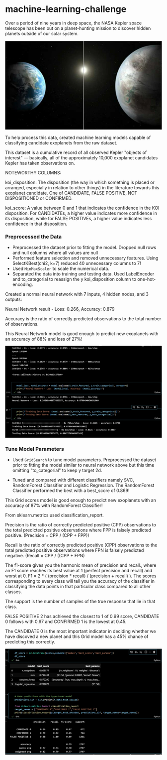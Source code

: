 # machine-learning-challenge

Over a period of nine years in deep space, the NASA Kepler space telescope has been out on a planet-hunting mission to discover hidden planets outside of our solar system.

![planets](./images/planets.png)

To help process this data, created machine learning models capable of classifying candidate exoplanets from the raw dataset.

This dataset is a cumulative record of all observed Kepler "objects of interest" — basically, all of the approximately 10,000 exoplanet candidates Kepler has taken observations on.

NOTEWORTHY COLUMNS:

koi_disposition: The disposition (the way in which something is placed or arranged, especially in relation to other things) in the literature towards this exoplanet candidate. One of CANDIDATE, FALSE POSITIVE, NOT DISPOSITIONED or CONFIRMED.

koi_score: A value between 0 and 1 that indicates the confidence in the KOI disposition. For CANDIDATEs, a higher value indicates more confidence in its disposition, while for FALSE POSITIVEs, a higher value indicates less confidence in that disposition.

### Preprocessed the Data

* Preprocessed the dataset prior to fitting the model. 
Dropped null rows and null columns where all values are null
* Performed feature selection and removed unnecessary features. 
Using SelectKBest(chi2, k=7) reduced 40 unnecessary columns to 7!
* Used `MinMaxScaler` to scale the numerical data.
* Separated the data into training and testing data. 
Used LabelEncoder and to_categorial to reassign the y koi_disposition column to one-hot-encoding.

Created a normal neural network with 7 inputs, 4 hidden nodes, and 3 outputs:

Neural Network result - Loss: 0.266, Accuracy: 0.879

Accuracy is the ratio of correctly predicted observations to the total number of
observations.

This Neural Network model is good enough to predict new exoplanets with an accuracy of 88% and loss of 27%!

![neural_network](./images/neural_network.png)

### Tune Model Parameters

* Used `GridSearch` to tune model parameters.
Preprocessed the dataset prior to fitting the model similar to neural network above but this time omitting "to_categorial" to keep y target 2d.

* Tuned and compared with different classifiers namely SVC, RandomForest Classifier and Logistic Regression. The RandomForest Classifier performed the best with a best_score of 0.869!

This Grid scores model is good enough to predict new exoplanets with an accuracy of 87% with RandomForest Classifier!

From sklearn.metrics used classification_report.

Precision is the ratio of correctly predicted positive (CPP) observations to the total
predicted positive observations where FPP is falsely predicted positive.
(Precision = CPP / (CPP + FPP))

Recall is the ratio of correctly predicted positive (CPP) observations to the total
predicted positive observations where FPN is falsely predicted negative.
(Recall = CPP / ((CPP + FPN)

The f1-score gives you the harmonic mean of precision and recall., where an F1
score reaches its best value at 1 (perfect precision and recall) and worst at 0.
F1 = 2 * ( (precision * recall) / (precision + recall) ).
The scores corresponding to every class will tell you the accuracy of the classifier in classifying the data points in that particular class compared to all other classes.

The support is the number of samples of the true response that lie in that class.

FALSE POSITIVE 2 has achieved the closest to 1 of 0.99 score, CANDIDATE 0 follows with 0.67 and CONFIRMED 1 is the lowest at 0.45.

The CANDIDATE 0 is the most important indicator in deciding whether we have discoved a new planet and this Grid model has a 45% chance of predicting this correctly.

![hypertuned](./images/hypertuned.png)



